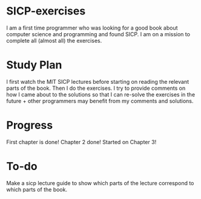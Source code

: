 # SICP-exercises
I am a first time programmer who was looking for a good book about computer science and programming and found SICP.
I am on a mission to complete all (almost all) the exercises.

# Study Plan
I first watch the MIT SICP lectures before starting on reading the relevant parts of the book. Then I do the exercises.
I try to provide comments on how I came about to the solutions so that I can re-solve the exercises in the future + other programmers may benefit from my comments and solutions.

# Progress
First chapter is done!
Chapter 2 done! Started on Chapter 3!

# To-do
Make a sicp lecture guide to show which parts of the lecture correspond to which parts of the book.
